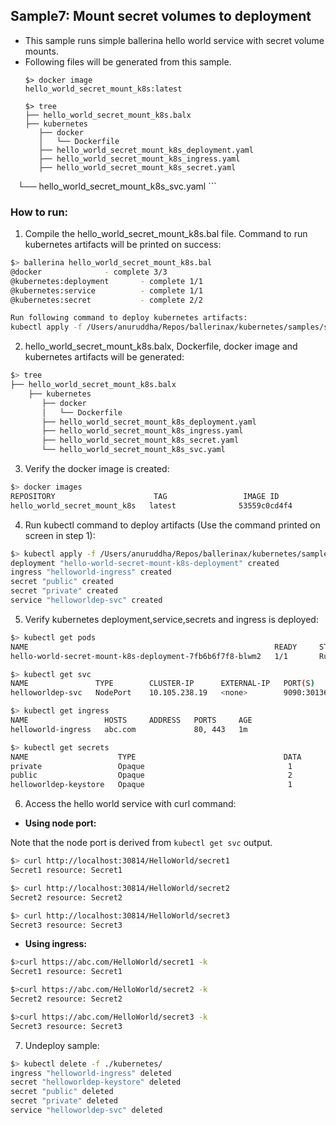 ## Sample7: Mount secret volumes to deployment 

- This sample runs simple ballerina hello world service with secret volume mounts.
- Following files will be generated from this sample.
    ``` 
    $> docker image
    hello_world_secret_mount_k8s:latest
    
    $> tree
    ├── hello_world_secret_mount_k8s.balx
    ├── kubernetes
       ├── docker
       │   └── Dockerfile
       ├── hello_world_secret_mount_k8s_deployment.yaml
       ├── hello_world_secret_mount_k8s_ingress.yaml
       ├── hello_world_secret_mount_k8s_secret.yaml
       └── hello_world_secret_mount_k8s_svc.yaml
    ```
### How to run:

1. Compile the  hello_world_secret_mount_k8s.bal file. Command to run kubernetes artifacts will be printed on success:
```bash
$> ballerina hello_world_secret_mount_k8s.bal
@docker 			 - complete 3/3
@kubernetes:deployment 		 - complete 1/1
@kubernetes:service 		 - complete 1/1
@kubernetes:secret  		 - complete 2/2

Run following command to deploy kubernetes artifacts:
kubectl apply -f /Users/anuruddha/Repos/ballerinax/kubernetes/samples/sample7/kubernetes/
```

2. hello_world_secret_mount_k8s.balx, Dockerfile, docker image and kubernetes artifacts will be generated: 
```bash
$> tree
├── hello_world_secret_mount_k8s.balx
    ├── kubernetes
       ├── docker
       │   └── Dockerfile
       ├── hello_world_secret_mount_k8s_deployment.yaml
       ├── hello_world_secret_mount_k8s_ingress.yaml
       ├── hello_world_secret_mount_k8s_secret.yaml
       └── hello_world_secret_mount_k8s_svc.yaml
```

3. Verify the docker image is created:
```bash
$> docker images
REPOSITORY                      TAG                 IMAGE ID            CREATED             SIZE
hello_world_secret_mount_k8s   latest              53559c0cd4f4        55 seconds ago      194MB

```

4. Run kubectl command to deploy artifacts (Use the command printed on screen in step 1):
```bash
$> kubectl apply -f /Users/anuruddha/Repos/ballerinax/kubernetes/samples/sample7/kubernetes/
deployment "hello-world-secret-mount-k8s-deployment" created
ingress "helloworld-ingress" created
secret "public" created
secret "private" created
service "helloworldep-svc" created
```

5. Verify kubernetes deployment,service,secrets and ingress is deployed:
```bash
$> kubectl get pods
NAME                                                       READY     STATUS    RESTARTS   AGE
hello-world-secret-mount-k8s-deployment-7fb6b6f7f8-blwm2   1/1       Running   0          34s

$> kubectl get svc
NAME               TYPE        CLUSTER-IP      EXTERNAL-IP   PORT(S)          AGE
helloworldep-svc   NodePort    10.105.238.19   <none>        9090:30136/TCP   47s

$> kubectl get ingress
NAME                 HOSTS     ADDRESS   PORTS     AGE
helloworld-ingress   abc.com             80, 443   1m

$> kubectl get secrets
NAME                    TYPE                                 DATA      AGE
private                 Opaque                                1         1m
public                  Opaque                                2         1m
helloworldep-keystore   Opaque                                1         1m

```

6. Access the hello world service with curl command:

- **Using node port:**

Note that the node port is derived from `kubectl get svc` output.
```bash
$> curl http://localhost:30814/HelloWorld/secret1
Secret1 resource: Secret1

$> curl http://localhost:30814/HelloWorld/secret2
Secret2 resource: Secret2

$> curl http://localhost:30814/HelloWorld/secret3
Secret3 resource: Secret3
```

- **Using ingress:**
```bash
$>curl https://abc.com/HelloWorld/secret1 -k
Secret1 resource: Secret1

$>curl https://abc.com/HelloWorld/secret2 -k
Secret2 resource: Secret2

$>curl https://abc.com/HelloWorld/secret3 -k
Secret3 resource: Secret3
```

7. Undeploy sample:
```bash
$> kubectl delete -f ./kubernetes/
ingress "helloworld-ingress" deleted
secret "helloworldep-keystore" deleted
secret "public" deleted
secret "private" deleted
service "helloworldep-svc" deleted

```
